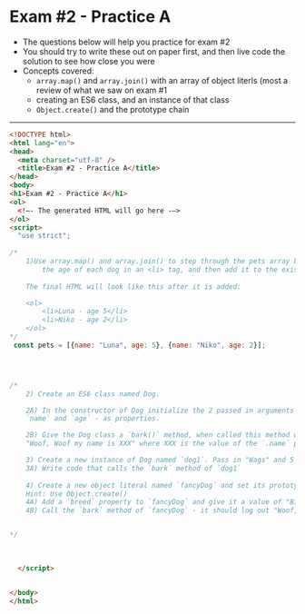 # Exam #2 - Practice A

- The questions below will help you practice for exam #2
- You should try to write these out on paper first, and then live code the solution to see how close you were
- Concepts covered:
  - `array.map()` and `array.join()` with an array of object literls (most a review of what we saw on exam #1
  - creating an ES6 class, and an instance of that class
  - `Object.create()` and the prototype chain

<hr>

```html
<!DOCTYPE html>
<html lang="en">
<head>
  <meta charset="utf-8" />
  <title>Exam #2 - Practice A</title>
</head>
<body>
<h1>Exam #2 - Practice A</h1>
<ol>
  <!—- The generated HTML will go here -—>
</ol>
<script>
  "use strict";
  
/*
	1)Use array.map() and array.join() to step through the pets array below and put the name and
		the age of each dog in an <li> tag, and then add it to the existing <ol> tag on the page.
	
	The final HTML will look like this after it is added:

	<ol>
		<li>Luna - age 5</li>
		<li>Niko - age 2</li>
	</ol>
*/
 const pets = [{name: "Luna", age: 5}, {name: "Niko", age: 2}];




/*
	2) Create an ES6 class named Dog. 

	2A) In the constructor of Dog initialize the 2 passed in arguments -
	`name` and `age` - as properties.

	2B) Give the Dog class a `bark()` method, when called this method will log out 
	"Woof, Woof my name is XXX" where XXX is the value of the `.name` property of the dog instance

	3) Create a new instance of Dog named `dog1`. Pass in "Wags" and 5 for the name and age.
	3A) Write code that calls the `bark` method of `dog1` 
	
	4) Create a new object literal named `fancyDog` and set its prototype object to dog1 above.
	Hint: Use Object.create()
	4A) Add a `breed` property to `fancyDog` and give it a value of "Bichon Frisé"
	4B) Call the `bark` method of `fancyDog` - it should log out "Woof, Woof my name is Wags"


*/

  
	
  </script>


</body>
</html>
```

